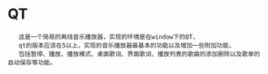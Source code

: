 # QT
       这是一个简易的离线音乐播放器，实现的环境是在window下的QT，
       qt的版本应该在5以上，实现的音乐播放器最基本的功能以及增加一些附加功能，
       包括暂停、播放、播放模式、桌面歌词、界面歌词、播放列表的歌曲的添加删除以及歌单的自动保存等功能。
      
 
